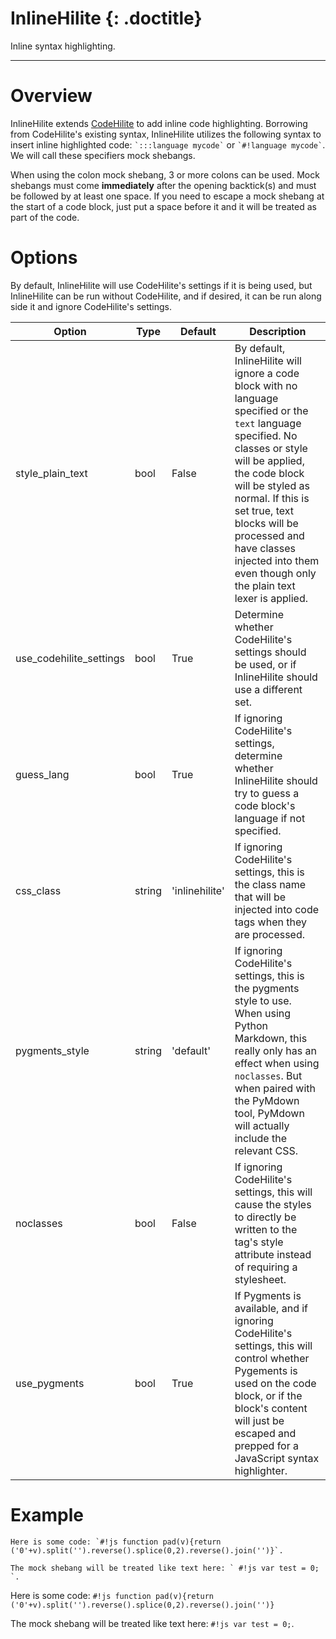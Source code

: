 # InlineHilite {: .doctitle}
Inline syntax highlighting.

---

# Overview
InlineHilite extends [CodeHilite](https://pythonhosted.org/Markdown/extensions/code_hilite.html) to add inline code highlighting.  Borrowing from CodeHilite's existing syntax, InlineHilite utilizes the following syntax to insert inline  highlighted code: `` `:::language mycode` `` or `` `#!language mycode` ``.  We will call these specifiers mock shebangs.

When using the colon mock shebang, 3 or more colons can be used.  Mock shebangs must come **immediately** after the opening backtick(s) and must be followed by at least one space.  If you need to escape a mock shebang at the start of a code block, just put a space before it and it will be treated as part of the code.

# Options
By default, InlineHilite will use CodeHilite's settings if it is being used, but InlineHilite can be run without CodeHilite, and if desired, it can be run along side it and ignore CodeHilite's settings.

| Option    | Type | Default |Description |
|-----------|------|---------|------------|
| style_plain_text | bool | False | By default, InlineHilite will ignore a code block with no language specified or the `text` language specified.  No classes or style will be applied, the code block will be styled as normal.  If this is set true, text blocks will be processed and have classes injected into them even though only the plain text lexer is applied. |
| use_codehilite_settings | bool | True | Determine whether CodeHilite's settings should be used, or if InlineHilite should use a different set. |
| guess_lang | bool | True | If ignoring CodeHilite's settings, determine whether InlineHilite should try to guess a code block's language if not specified. |
| css_class | string | 'inlinehilite' | If ignoring CodeHilite's settings, this is the class name that will be injected into code tags when they are processed. |
| pygments_style | string | 'default' | If ignoring CodeHilite's settings, this is the pygments style to use.  When using Python Markdown, this really only has an effect when using `noclasses`.  But when paired with the PyMdown tool, PyMdown will actually include the relevant CSS. |
| noclasses | bool | False | If ignoring CodeHilite's settings, this will cause the styles to directly be written to the tag's style attribute instead of requiring a stylesheet. |
| use_pygments | bool | True | If Pygments is available, and if ignoring CodeHilite's settings, this will control whether Pygements is used on the code block, or if the block's content will just be escaped and prepped for a JavaScript syntax highlighter. |

# Example

```
Here is some code: `#!js function pad(v){return ('0'+v).split('').reverse().splice(0,2).reverse().join('')}`.

The mock shebang will be treated like text here: ` #!js var test = 0; `.
```

Here is some code: `#!js function pad(v){return ('0'+v).split('').reverse().splice(0,2).reverse().join('')}`

The mock shebang will be treated like text here: ` #!js var test = 0; `.
